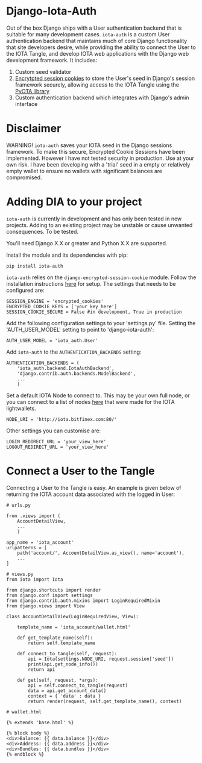 # Django-Iota-Auth #

Out of the box Django ships with a User authentication backend that is suitable for many development cases. `iota-auth` is a custom User authentication backend that maintains much of core Django functionality that site developers desire, while providing the ability to connect the User to the IOTA Tangle, and develop IOTA web applications with the Django web development framework. It includes:

1. Custom seed validator
2. [Encrytpted session cookies](https://github.com/brightinteractive/django-encrypted-cookie-session) to store the User's seed in Django's session framework securely, allowing access to the IOTA Tangle using the [PyOTA library](https://github.com/iotaledger/iota.lib.py)
2. Custom authentication backend which integrates with Django's admin interface

# Disclaimer #

WARNING! `iota-auth` saves your IOTA seed in the Django sessions framework. To make this secure, Encrypted Cookie Sessions have been implemented. However I have not tested security in production. Use at your own risk. I have been developing with a 'trial' seed in a empty or relatively empty wallet to ensure no wallets with significant balances are compromised. 

# Adding DIA to your project #

`iota-auth` is currently in development and has only been tested in new projects. Adding to an existing project may be unstable or cause unwanted consequences. To be tested.

You'll need Django X.X or greater and Python X.X are supported.

Install the module and its dependencies with pip:

```
pip install iota-auth
```

`iota-auth` relies on the `django-encrypted-session-cookie` module. Follow the installation instructions [here](https://github.com/brightinteractive/django-encrypted-cookie-session) for setup. The settings that needs to be configured are:

```
SESSION_ENGINE = 'encrypted_cookies'
ENCRYPTED_COOKIE_KEYS = ['your_key_here']
SESSION_COOKIE_SECURE = False #in development, True in production
```

Add the following configuration settings to your 'settings.py' file. Setting the 'AUTH_USER_MODEL' setting to point to 'django-iota-auth':

```
AUTH_USER_MODEL = 'iota_auth.User'
```

Add `iota-auth` to the `AUTHENTICATION_BACKENDS` setting:

```
AUTHENTICATION_BACKENDS = (
    'iota_auth.backend.IotaAuthBackend',
    'django.contrib.auth.backends.ModelBackend',
    ...
    )
```

Set a default IOTA Node to connect to. This may be your own full node, or you can connect to a list of nodes [here](http://iotasupport.com/lightwallet.shtml) that were made for the IOTA lightwallets. 

```
NODE_URI = 'http://iota.bitfinex.com:80/'
```

Other settings you can customise are:

```
LOGIN_REDIRECT_URL = 'your_view_here'
LOGOUT_REDIRECT_URL = 'your_view_here'
```

# Connect a User to the Tangle #

Connecting a User to the Tangle is easy. An example is given below of returning the IOTA account data associated with the logged in User:

```
# urls.py

from .views import (
    AccountDetailView, 
    ...
    )

app_name = 'iota_account'
urlpatterns = [
    path('account/', AccountDetailView.as_view(), name='account'),
    ...
]

# views.py
from iota import Iota

from django.shortcuts import render
from django.conf import settings
from django.contrib.auth.mixins import LoginRequiredMixin
from django.views import View

class AccountDetailView(LoginRequiredView, View):

    template_name = 'iota_account/wallet.html'

    def get_template_name(self):
        return self.template_name   

    def connect_to_tangle(self, request):
        api = Iota(settings.NODE_URI, request.session['seed'])
        print(api.get_node_info())
        return api

    def get(self, request, *args):
        api = self.connect_to_tangle(request)
        data = api.get_account_data()
        context = { 'data' : data }
        return render(request, self.get_template_name(), context)

# wallet.html

{% extends 'base.html' %}

{% block body %}
<div>Balance: {{ data.balance }}</div>
<div>Address: {{ data.address }}</div>
<div>Bundles: {{ data.bundles }}</div>
{% endblock %}
```